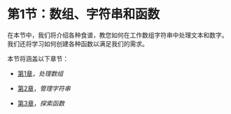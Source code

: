 # 第1节：数组、字符串和函数

在本节中，我们将介绍各种食谱，教您如何在工作数组字符串中处理文本和数字。我们还将学习如何创建各种函数以满足我们的需求。

本节将涵盖以下章节：

+   [第1章](3fd2bfb0-da67-467d-9986-c66c9bdcf736.xhtml)，*处理数组*

+   [第2章](d3f17a83-f91b-4831-81b4-107b3eb19092.xhtml)，*管理字符串*

+   [第3章](caff231f-af25-4be5-a3b1-c4db3d65939d.xhtml)，*探索函数*
